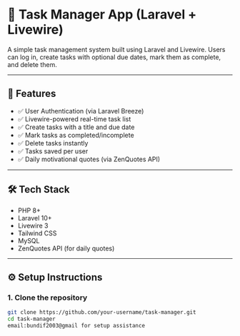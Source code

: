 # 📝 Task Manager App (Laravel + Livewire)

A simple task management system built using Laravel and Livewire. Users can log in, create tasks with optional due dates, mark them as complete, and delete them.

---

## 🚀 Features

- ✅ User Authentication (via Laravel Breeze)
- ✅ Livewire-powered real-time task list
- ✅ Create tasks with a title and due date
- ✅ Mark tasks as completed/incomplete
- ✅ Delete tasks instantly
- ✅ Tasks saved per user
- ✅ Daily motivational quotes (via ZenQuotes API)

---

## 🛠️ Tech Stack

- PHP 8+
- Laravel 10+
- Livewire 3
- Tailwind CSS
- MySQL
- ZenQuotes API (for daily quotes)

---

## ⚙️ Setup Instructions

### 1. Clone the repository
```bash
git clone https://github.com/your-username/task-manager.git
cd task-manager
email:bundif2003@gmail for setup assistance
